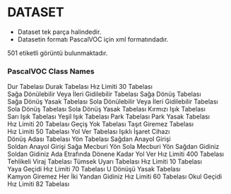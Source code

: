# DATASET

* Dataset tek parça halindedir.
* Datasetin formatı PascalVOC için xml formatındadır.


501 etiketli görüntü bulunmaktadır.



### PascalVOC Class Names

Dur Tabelası
Durak Tabelası
Hız Limiti 30 Tabelası
Sağa Dönülebilir Veya İleri Gidilebilir Tabelası
Sağa Dönüş Tabelası
Sağa Dönüş Yasak Tabelası
Sola Dönülebilir Veya İleri Gidilebilir Tabelası
Sola Dönüş Tabelası
Sola Dönüş Yasak Tabelası
Kırmızı Işık Tabelası
Sarı Işık Tabelası
Yeşil Işık Tabelası
Park Tabelası
Park Yasak Tabelası
Hız Limiti 20 Tabelası
Geçiş Yok Tabelası
Taşıt Giremez Tabelası
Hız Limiti 50 Tabelası
Yol Ver Tabelası
Işıklı İşaret Cihazı
Dönüş Adası Tabelası
Yön Tabelası
Sağdan Anayol Girişi
Soldan Anayol Girişi
Sağa Mecburi Yön
Sola Mecburi Yön
Sağdan Gidiniz
Soldan Gidiniz
Ada Etrafında Dönene Kadar Yol Ver
Hız Limiti 400 Tabelası
Tehlikeli Viraj Tabelası
Tümsek Uyarı Tabelası
Hız Limiti 10 Tabelası
Yaya Geçidi
Hız Limiti 70 Tabelası
U Dönüşü Yasak Tabelası
Kamyon Giremez
Her İki Yandan Gidiniz
Hız Limiti 60 Tabelası
Okul Geçidi
Hız Limiti 82 Tabelası


